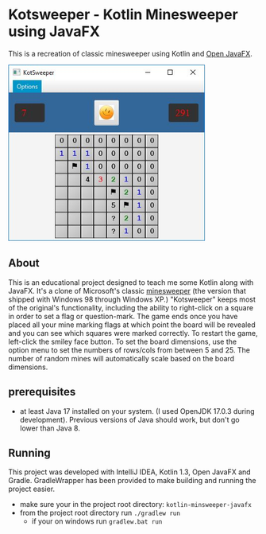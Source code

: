 # Kotsweeper - Kotlin Minesweeper using JavaFX
This is a recreation of classic minesweeper using Kotlin and [Open JavaFX](https://openjfx.io/index.html).
  
![alt text](https://github.com/strohs/kotlin-minesweeper-javafx/blob/master/kotsweeper_screenshot.jpg "kotsweeper screenshot")

## About
This is an educational project designed to teach me some Kotlin along with JavaFX. It's a clone of Microsoft's classic
[minesweeper](https://en.wikipedia.org/wiki/Minesweeper_(video_game)) (the version that shipped with Windows 98 through 
Windows XP.) "Kotsweeper" keeps most of the original's functionality, including the ability to right-click on a square in 
order to set a flag or question-mark. The game ends once you have placed all your mine marking flags at which point the 
board will be revealed and you can see which squares were marked correctly. To restart the game, left-click the smiley 
face button. To set the board dimensions, use the option menu to set the numbers of rows/cols from between 5 and 25.
The number of random mines will automatically scale based on the board dimensions.

## prerequisites
* at least Java 17 installed on your system. (I used OpenJDK 17.0.3 during development). Previous versions of Java
should work, but don't go lower than Java 8.
 
## Running
This project was developed with IntelliJ IDEA, Kotlin 1.3, Open JavaFX and Gradle. GradleWrapper has been provided
to make building and running the project easier.

* make sure your in the project root directory: `kotlin-minsweeper-javafx`
* from the project root directory run `./gradlew run`
    * if your on windows run `gradlew.bat run`
  
